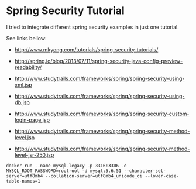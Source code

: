 # Spring Security Tutorial

I tried to integrate different spring security examples in just one tutorial.

See links bellow:

- http://www.mkyong.com/tutorials/spring-security-tutorials/

- http://spring.io/blog/2013/07/11/spring-security-java-config-preview-readability/

- http://www.studytrails.com/frameworks/spring/spring-security-using-xml.jsp

- http://www.studytrails.com/frameworks/spring/spring-security-using-db.jsp

- http://www.studytrails.com/frameworks/spring/spring-security-custom-login-page.jsp

- http://www.studytrails.com/frameworks/spring/spring-security-method-level.jsp

- http://www.studytrails.com/frameworks/spring/spring-security-method-level-jsr-250.jsp

```
docker run --name mysql-legacy -p 3316:3306 -e MYSQL_ROOT_PASSWORD=rootroot -d mysql:5.6.51 --character-set-server=utf8mb4 --collation-server=utf8mb4_unicode_ci --lower-case-table-names=1
```
